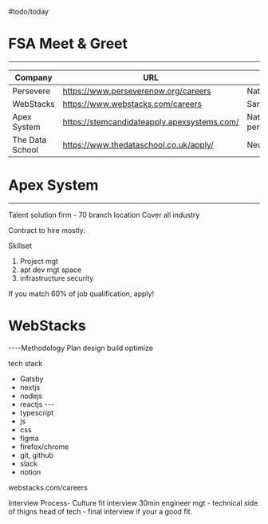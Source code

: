 #todo/today 


# FSA Meet & Greet
----
Company | URL | Location
---- | ---- | ----
Persevere | https://www.perseverenow.org/careers | Nationwide
WebStacks | https://www.webstacks.com/careers | San Diego, Cal
Apex System | https://stemcandidateapply.apexsystems.com/ | Nationwide in-person/hybrid/remote
The Data School | https://www.thedataschool.co.uk/apply/ | New York City, NY


# Apex System
----

Talent solution firm - 70 branch location
Cover all industry

Contract to hire mostly.

Skillset
1. Project mgt
2. apt dev mgt space
3. infrastructure security

If you match 60% of job qualification, apply!

# WebStacks
----Methodology
Plan
design
build
optimize

tech stack
- Gatsby
- nextjs
- nodejs
- reactjs ---
- typescript
- js
- css
- figma
- firefox/chrome
- git, github
- slack
- notion

webstacks.com/careers

Interview Process-
Culture fit interview 30min
engineer mgt - technical side of thigns
head of tech - final interview if your a good fit.

